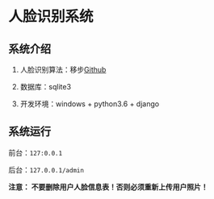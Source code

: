 # 人脸识别系统

## 系统介绍

1. 人脸识别算法：移步[Github](https://github.com/ageitgey/face_recognition)

2. 数据库：sqlite3
3. 开发环境：windows + python3.6 + django

## 系统运行

前台：`127:0.0.1`

后台：`127.0.0.1/admin`

**注意： 不要删除用户人脸信息表！否则必须重新上传用户照片！**

